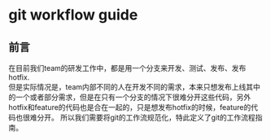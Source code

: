 # git workflow guide

## 前言
  在目前我们team的研发工作中，都是用一个分支来开发、测试、发布、发布hotfix.  
  但是实际情况是，team内部不同的人在开发不同的需求，本来只想发布上线其中的一个或者部分需求，但是在只有一个分支的情况下很难分开这些代码，另外hotfix和feature的代码也是合在一起的，只是想发布hotfix的时候，feature的代码也很难分开。
  所以我们需要将git的工作流规范化，特此定义了git的工作流程指南。